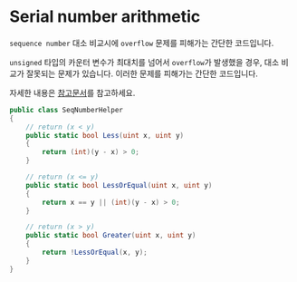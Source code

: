 # Serial number arithmetic

`sequence number` 대소 비교시에 `overflow` 문제를 피해가는 간단한 코드입니다.

`unsigned` 타입의 카운터 변수가 최대치를 넘어서 `overflow`가 발생했을 경우, 대소 비교가 잘못되는 문제가 있습니다. 이러한 문제를 피해가는 간단한 코드입니다.

자세한 내용은 [참고문서](https://en.wikipedia.org/wiki/Serial_number_arithmetic)를 참고하세요.

```csharp
public class SeqNumberHelper
{
    // return (x < y)
    public static bool Less(uint x, uint y)
    {
        return (int)(y - x) > 0;
    }

    // return (x <= y)
    public static bool LessOrEqual(uint x, uint y)
    {
        return x == y || (int)(y - x) > 0;
    }

    // return (x > y)
    public static bool Greater(uint x, uint y)
    {
        return !LessOrEqual(x, y);
    }
}
```
